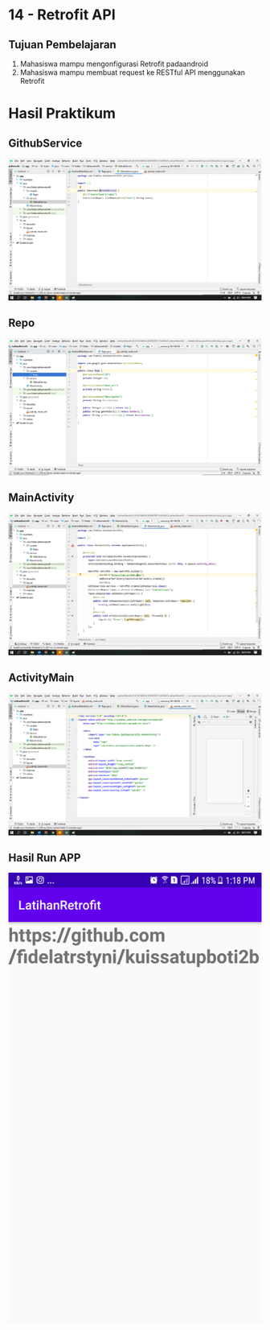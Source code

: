 # 14 - Retrofit API

## Tujuan Pembelajaran

1. Mahasiswa mampu mengonfigurasi Retrofit padaandroid
2. Mahasiswa mampu membuat request ke RESTful API menggunakan Retrofit


# Hasil Praktikum

## GithubService

![1](img/githubservice.png)

## Repo

![1](img/repo.png)

## MainActivity

![1](img/mainactivity.png)

## ActivityMain

![1](img/activitymain.png)

## Hasil Run APP

![ss1](img/ss.png)

